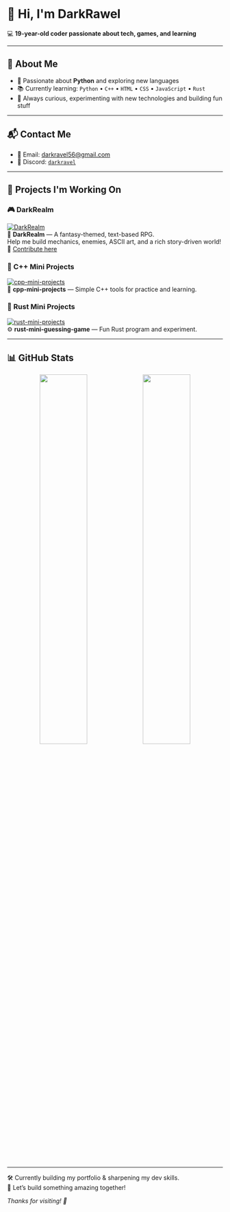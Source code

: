 # 👋 Hi, I'm DarkRawel

💻 **19-year-old coder passionate about tech, games, and learning**

---

## 🧠 About Me
- 🎯 Passionate about **Python** and exploring new languages
- 📚 Currently learning: `Python` • `C++` • `HTML` • `CSS` • `JavaScript` • `Rust`
- 🧠 Always curious, experimenting with new technologies and building fun stuff

---

## 📬 Contact Me
- 📧 Email: [darkravel56@gmail.com](mailto:darkravel56@gmail.com)
- 💬 Discord: [`darkravel`](https://discord.com/users/1298002635403690037)

---

## 🚀 Projects I'm Working On

### 🎮 DarkRealm
[![DarkRealm](https://github-readme-stats.vercel.app/api/pin/?username=DarkRawel&repo=DarkRealm&theme=radical)](https://github.com/DarkRawel/DarkRealm)  
🧪 **DarkRealm** — A fantasy-themed, text-based RPG.  
Help me build mechanics, enemies, ASCII art, and a rich story-driven world!  
🤝 [Contribute here](https://github.com/DarkRawel/DarkRealm/issues)

### 🔢 C++ Mini Projects
[![cpp-mini-projects](https://github-readme-stats.vercel.app/api/pin/?username=DarkRawel&repo=cpp-mini-projects&theme=radical)](https://github.com/DarkRawel/cpp-mini-projects)  
🧮 **cpp-mini-projects** — Simple C++ tools for practice and learning.

### 🦀 Rust Mini Projects
[![rust-mini-projects](https://github-readme-stats.vercel.app/api/pin/?username=DarkRawel&repo=rust-mini-projects&theme=radical)](https://github.com/DarkRawel/rust-mini-projects)  
⚙️ **rust-mini-guessing-game** — Fun Rust program and experiment.

---

## 📊 GitHub Stats

<div align="center">
  <img src="https://github-readme-stats.vercel.app/api?username=DarkRawel&show_icons=true&theme=radical&rank_icon=github&hide_title=true" width="47%" />
  <img src="https://github-readme-stats.vercel.app/api/top-langs/?username=DarkRawel&layout=compact&theme=radical&hide_title=true" width="47%" />
</div>

---

🛠️ Currently building my portfolio & sharpening my dev skills.  
🌱 Let’s build something amazing together!

_Thanks for visiting! 🚀_
